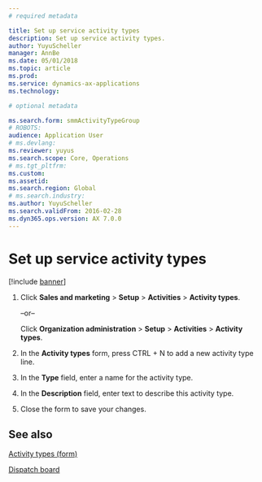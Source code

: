 ```yaml
---
# required metadata

title: Set up service activity types 
description: Set up service activity types. 
author: YuyuScheller
manager: AnnBe
ms.date: 05/01/2018
ms.topic: article
ms.prod: 
ms.service: dynamics-ax-applications
ms.technology: 

# optional metadata

ms.search.form: smmActivityTypeGroup
# ROBOTS: 
audience: Application User
# ms.devlang: 
ms.reviewer: yuyus
ms.search.scope: Core, Operations
# ms.tgt_pltfrm: 
ms.custom: 
ms.assetid: 
ms.search.region: Global
# ms.search.industry: 
ms.author: YuyuScheller
ms.search.validFrom: 2016-02-28
ms.dyn365.ops.version: AX 7.0.0
---
```



# Set up service activity types 

[!include [banner](../includes/banner.md)]


1.  Click **Sales and marketing** \> **Setup** \> **Activities** \> **Activity types**.
    
    –or–
    
    Click **Organization administration** \> **Setup** \> **Activities** \> **Activity types**.

2.  In the **Activity types** form, press CTRL + N to add a new activity type line.

3.  In the **Type** field, enter a name for the activity type.

4.  In the **Description** field, enter text to describe this activity type.

5.  Close the form to save your changes.

## See also

[Activity types (form)](https://technet.microsoft.com/en-us/library/aa583718\(v=ax.60\))

[Dispatch board](dispatch-board.md)

  


